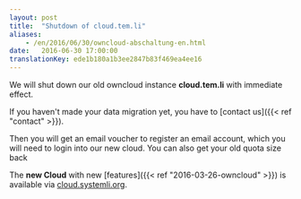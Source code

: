 ```yaml
---
layout: post 
title:  "Shutdown of cloud.tem.li"
aliases:
    - /en/2016/06/30/owncloud-abschaltung-en.html
date:   2016-06-30 17:00:00
translationKey: ede1b180a1b3ee2847b83f469ea4ee16
---
```

We will shut down our old owncloud instance **cloud.tem.li** with immediate effect.

If you haven't made your data migration yet, you have to [contact us]({{< ref "contact" >}}).

Then you will get an email voucher to register an email account, which you will need to login into our new cloud. You 
can also get your old quota size back

The **new Cloud** with new [features]({{< ref "2016-03-26-owncloud" >}}) is available via 
[cloud.systemli.org](https://cloud.systemli.org).
